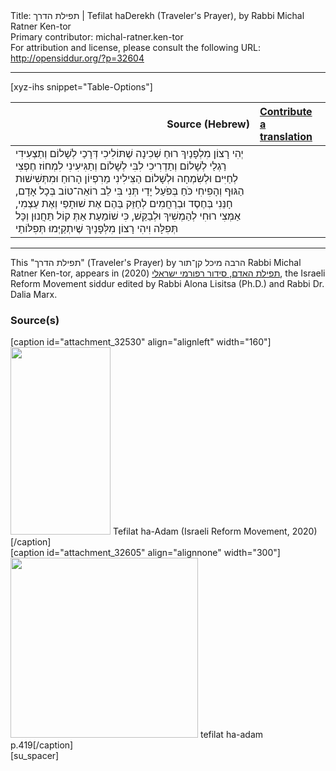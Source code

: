 <html>
<head></head>
<body>
Title: תפילת הדרך | Tefilat haDerekh (Traveler's Prayer), by Rabbi Michal Ratner Ken-tor<br />
Primary contributor: michal-ratner.ken-tor<br />
For attribution and license, please consult the following URL: <a href="http://opensiddur.org/?p=32604">http://opensiddur.org/?p=32604</a>
<p />
<hr />

[xyz-ihs snippet="Table-Options"]<table style="margin-left: auto; margin-right: auto;" class="draggable">
<thead><tr><th id="x" style="text-align: right;">Source (Hebrew)</th><th style="text-align: left;"><a href="/contribute/upload">Contribute a translation</a></th></tr></thead>
<tbody>
<tr><td style="vertical-align:top;">
<div class="liturgy" lang="he">
יְהִי רָצוֹן מִלְפָנַיִךְ
רוּחַ שְׁכִינָה
שֶׁתּוֹלִיכִי דְּרָכַי לְשָׁלוֹם
וְתַצְעִידִי רַגְלַי לְשָׁלוֹם
וְתַדְרִיכִי לִבִּי לְשָׁלוֹם
וְתַגִּיעִינִי לִמְחוֹז חֶפְצִי
לְחַיִּים וּלְשִׂמְחָה וּלְשָׁלוֹם
הַצִּילִינִי מֵרִפְיוֹן הָרוּחַ וּמִתְּשִׁישׁוּת הַגּוּף
וְהָפִיחִי כֹּחַ בְּפֹעַל יָדַי
תְּנִי בִּי לֵב רוֹאֵה־טוֹב בְּכָל אָדָם,
חָנֵּנִי בְּחֶסֶד וּבְרַחֲמִים לְחַזֵּק בַּהֶם אֶת שׁוּתָפַי וְאֶת עַצְמִי,
אַמְּצִי רוּחִי לְהַמְשִׁיךְ וּלְבַקֵּשׁ, 
כִּי שׁוֹמַעַת אַתְּ קוֹל תַּחֲנוּן וְכָּל תְּפִלָּה
וִיהִי רָצוֹן מִלְּפָנַיִךְ שֶׁיִתְקַיְּמוּ תְּפִלּוֹתַי
</span></div></td>
 
<td style="vertical-align:top;">
<div class="english" lang="en">

</div></td></tr>
</tbody></table>

<hr />

This "תפילת הדרך" (Traveler's Prayer) by הרבה מיכל קן־תור Rabbi Michal Ratner Ken-tor, appears in <a href="https://www.facebook.com/תפילת-האדם-סידור-רפורמי-ישראלי-101214578258569">תפילת האדם, סידור רפורמי ישראלי</a> (2020), the Israeli Reform Movement siddur edited by Rabbi Alona Lisitsa (Ph.D.) and Rabbi Dr. Dalia Marx.

<h3>Source(s)</h3>

<span style="float: right;">[caption id="attachment_32530" align="alignleft" width="160"]<a href="https://opensiddur.org/wp-content/uploads/2020/06/tefilat-ha-adam-Israeli-REform-Movement-2020.jpg" rel="lightbox"><img src="https://opensiddur.org/wp-content/uploads/2020/06/tefilat-ha-adam-Israeli-REform-Movement-2020-160x300.jpg" alt="" width="160" height="300" class="size-medium wp-image-32530" /></a> Tefilat ha-Adam (Israeli Reform Movement, 2020)[/caption]</span>  <span style="float: left;">[caption id="attachment_32605" align="alignnone" width="300"]<a href="https://opensiddur.org/wp-content/uploads/2020/06/tefilat-ha-adam-p.419.jpg" rel="lightbox"><img src="https://opensiddur.org/wp-content/uploads/2020/06/tefilat-ha-adam-p.419-300x288.jpg" alt="" width="300" height="288" class="size-medium wp-image-32605" /></a> tefilat ha-adam p.419[/caption]</span>[su_spacer]
</body>
</html>